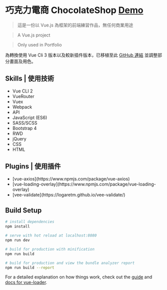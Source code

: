 # 巧克力電商 ChocolateShop [Demo](https://nighthree.github.io/ChocolateShop/)  

> 這是一份以 Vue.js 為框架的前端練習作品，無任何商業用途

> A Vue.js project

> Only used in Portfolio

為轉換使用 Vue Cli 3 版本以及較新插件版本，已移植至此 [GitHub 連結](https://github.com/Nighthree/ChocolateShop_vue_cli4) 並調整部分畫面及用色。

Skills | 使用技術
-----------
<ul>
<li>Vue CLI 2</li>
  <li>VueRouter</li>
  <li>Vuex</li>
  <li>Webpack</li>
  <li>API</li>
  <li>JavaScript (ES6)</li>
  <li>SASS/SCSS</li>
  <li>Bootstrap 4</li>
  <li>RWD</li>
  <li>jQuery</li>
  <li>CSS</li>
  <li>HTML</li>
</ul>

Plugins | 使用插件
-----------
<ul>
<li>[vue-axios](https://www.npmjs.com/package/vue-axios) </li>
<li>[vue-loading-overlay](https://www.npmjs.com/package/vue-loading-overlay)</li>
<li>[vee-validate](https://logaretm.github.io/vee-validate/)</li>
</ul>


## Build Setup

``` bash
# install dependencies
npm install

# serve with hot reload at localhost:8080
npm run dev

# build for production with minification
npm run build

# build for production and view the bundle analyzer report
npm run build --report
```

For a detailed explanation on how things work, check out the [guide](http://vuejs-templates.github.io/webpack/) and [docs for vue-loader](http://vuejs.github.io/vue-loader).
